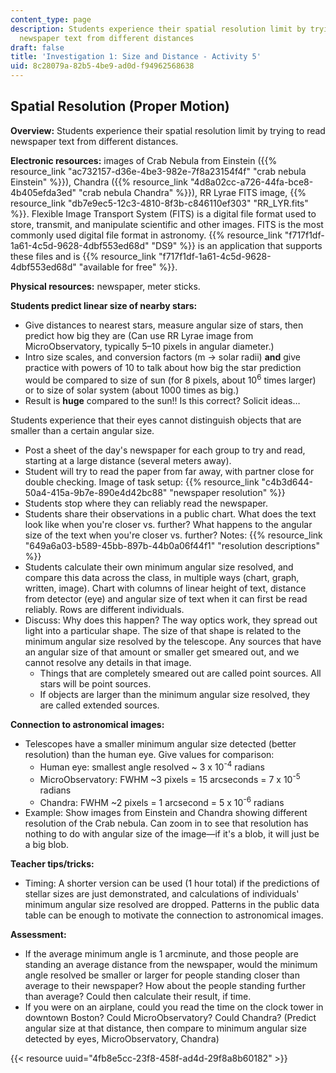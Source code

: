 ```yaml
---
content_type: page
description: Students experience their spatial resolution limit by trying to read
  newspaper text from different distances
draft: false
title: 'Investigation 1: Size and Distance - Activity 5'
uid: 8c28079a-82b5-4be9-ad0d-f94962568638
---
```

## **Spatial Resolution (Proper Motion)**

**Overview:** Students experience their spatial resolution limit by trying to read newspaper text from different distances. 

**Electronic resources:** images of Crab Nebula from Einstein ({{% resource_link "ac732157-d36e-4be3-982e-7f8a23154f4f" "crab nebula Einstein" %}}), Chandra ({{% resource_link "4d8a02cc-a726-44fa-bce8-4b405efda3ed" "crab nebula Chandra" %}}), RR Lyrae FITS image, {{% resource_link "db7e9ec5-12c3-4810-8f3b-c846110ef303" "RR\_LYR.fits" %}}. Flexible Image Transport System (FITS) is a digital file format used to store, transmit, and manipulate scientific and other images. FITS is the most commonly used digital file format in astronomy. {{% resource_link "f717f1df-1a61-4c5d-9628-4dbf553ed68d" "DS9" %}} is an application that supports these files and is {{% resource_link "f717f1df-1a61-4c5d-9628-4dbf553ed68d" "available for free" %}}. 

**Physical resources:** newspaper, meter sticks.

**Students predict linear size of nearby stars:**

- Give distances to nearest stars, measure angular size of stars, then predict how big they are (Can use RR Lyrae image from MicroObservatory, typically 5–10 pixels in angular diameter.)
- Intro size scales, and conversion factors (m -> solar radii) **and** give practice with powers of 10 to talk about how big the star prediction would be compared to size of sun (for 8 pixels, about 10<sup>6</sup> times larger) or to size of solar system (about 1000 times as big.)
- Result is **huge** compared to the sun!! Is this correct? Solicit ideas…

Students experience that their eyes cannot distinguish objects that are smaller than a certain angular size.

- Post a sheet of the day's newspaper for each group to try and read, starting at a large distance (several meters away).
- Student will try to read the paper from far away, with partner close for double checking. Image of task setup: {{% resource_link "c4b3d644-50a4-415a-9b7e-890e4d42bc88" "newspaper resolution" %}}
- Students stop where they can reliably read the newspaper.
- Students share their observations in a public chart. What does the text look like when you're closer vs. further? What happens to the angular size of the text when you're closer vs. further? Notes: {{% resource_link "649a6a03-b589-45bb-897b-44b0a06f44f1" "resolution descriptions" %}}
- Students calculate their own minimum angular size resolved, and compare this data across the class, in multiple ways (chart, graph, written, image). Chart with columns of linear height of text, distance from detector (eye) and angular size of text when it can first be read reliably. Rows are different individuals.
- Discuss: Why does this happen? The way optics work, they spread out light into a particular shape. The size of that shape is related to the minimum angular size resolved by the telescope. Any sources that have an angular size of that amount or smaller get smeared out, and we cannot resolve any details in that image. 
    - Things that are completely smeared out are called point sources. All stars will be point sources.
    - If objects are larger than the minimum angular size resolved, they are called extended sources.

**Connection to astronomical images:**

- Telescopes have a smaller minimum angular size detected (better resolution) than the human eye. Give values for comparison:
    - Human eye: smallest angle resolved ~ 3 x 10<sup>\-4</sup> radians
    - MicroObservatory: FWHM ~3 pixels = 15 arcseconds = 7 x 10<sup>\-5</sup> radians
    - Chandra: FWHM ~2 pixels = 1 arcsecond = 5 x 10<sup>\-6</sup> radians
- Example: Show images from Einstein and Chandra showing different resolution of the Crab nebula. Can zoom in to see that resolution has nothing to do with angular size of the image—if it's a blob, it will just be a big blob.

**Teacher tips/tricks:**

- Timing: A shorter version can be used (1 hour total) if the predictions of stellar sizes are just demonstrated, and calculations of individuals' minimum angular size resolved are dropped. Patterns in the public data table can be enough to motivate the connection to astronomical images.

**Assessment:**

- If the average minimum angle is 1 arcminute, and those people are standing an average distance from the newspaper, would the minimum angle resolved be smaller or larger for people standing closer than average to their newspaper? How about the people standing further than average? Could then calculate their result, if time.
- If you were on an airplane, could you read the time on the clock tower in downtown Boston? Could MicroObservatory? Could Chandra? (Predict angular size at that distance, then compare to minimum angular size detected by eyes, MicroObservatory, Chandra)

{{< resource uuid="4fb8e5cc-23f8-458f-ad4d-29f8a8b60182" >}}